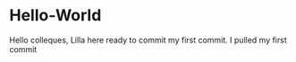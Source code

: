 # Hello-World

Hello colleques, Lilla here ready to commit my first commit.
I pulled my first commit
